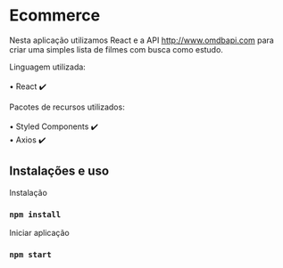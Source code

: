 # Ecommerce <br/>
Nesta aplicação utilizamos React e a API http://www.omdbapi.com para criar uma simples lista de filmes com busca como estudo.

Linguagem utilizada: <br/><br/>
• React :heavy_check_mark:

Pacotes de recursos utilizados: <br/><br/>
• Styled Components :heavy_check_mark:  <br/>
• Axios :heavy_check_mark:

## Instalações e uso

Instalação

### `npm install`

Iniciar aplicação

### `npm start`
